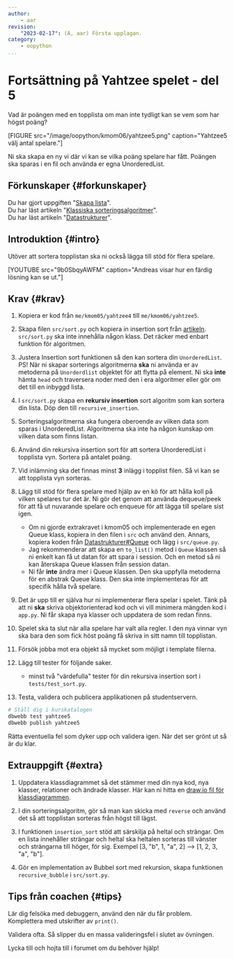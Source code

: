 ```yaml
---
author:
    - aar
revision:
    "2023-02-17": (A, aar) Första upplagan.
category:
    - oopython
...
```

Fortsättning på Yahtzee spelet - del 5
===================================

Vad är poängen med en topplista om man inte tydligt kan se vem som har högst poäng?
<!--more-->

[FIGURE src="/image/oopython/kmom06/yahtzee5.png" caption="Yahtzee5 välj antal spelare."]

Ni ska skapa en ny vi där vi kan se vilka poäng spelare har fått. Poängen ska sparas i en fil och använda er egna UnorderedList.



Förkunskaper {#forkunskaper}
-----------------------

Du har gjort uppgiften "[Skapa lista](uppgift/skapa-lista)".  
Du har läst artikeln "[Klassiska sorteringsalgoritmer](kunskap/sorteringsalgoritmer-v2)".  
Du har läst artikeln "[Datastrukturer](kunskap/datastrukturer)".  



Introduktion {#intro}
-----------------------

Utöver att sortera topplistan ska ni också lägga till stöd för flera spelare.

[YOUTUBE src="9b0SbqyAWFM" caption="Andreas visar hur en färdig lösning kan se ut."]

<!-- [FIGURE src="/image/oopython/kmom06/yahtzee5.png" caption="Yahtzee5."] -->



Krav {#krav}
-----------------------

1. Kopiera er kod från `me/kmom05/yahtzee4` till `me/kmom06/yahtzee5`.

1. Skapa filen `src/sort.py` och kopiera in insertion sort från [artikeln](kunskap/sorteringsalgoritmer-v2#insertion-sort).  
`src/sort.py` ska inte innehålla någon klass. Det räcker med enbart funktion för algoritmen.

1. Justera Insertion sort funktionen så den kan sortera din `UnorderedList`. PS! När ni skapar sorterings algoritmerna **ska** ni använda er av metoderna på `Unorderdlist` objektet för att flytta på element. Ni ska **inte** hämta `head` och traversera noder med den i era algoritmer eller gör om det till en inbyggd lista.

1. I `src/sort.py` skapa en **rekursiv insertion** sort algoritm som kan sortera din lista. Döp den till `recursive_insertion`.

1. Sorteringsalgoritmerna ska fungera oberoende av vilken data som sparas i UnorderedList. Algoritmerna ska inte ha någon kunskap om vilken data som finns listan.

1. Använd din rekursiva insertion sort för att sortera UnorderedList i topplista vyn. Sortera på antalet poäng.

1. Vid inlämning ska det finnas minst **3** inlägg i topplist filen. Så vi kan se att topplista vyn sorteras.

1. Lägg till stöd för flera spelare med hjälp av en kö för att hålla koll på vilken spelares tur det är. Ni gör det genom att använda dequeue/peek för att få ut nuvarande spelare och enqueue för att lägga till spelare sist igen.
    - Om ni gjorde extrakravet i kmom05 och implementerade en egen Queue klass, kopiera in den filen i `src` och använd den. Annars, kopiera koden från [Datastrukturer#Queue](kunskap/datastrukturer#queue) och lägg i `src/queue.py`.
    - Jag rekommenderar att skapa en `to_list()` metod i `Queue` klassen så ni enkelt kan få ut datan för att spara i session. Och en metod så ni kan återskapa Queue klassen från session datan.
    - Ni får **inte** ändra mer i Queue klassen. Den ska uppfylla metoderna för en abstrak Queue klass. Den ska inte implementeras för att specifik hålla två spelare.

1. Det är upp till er själva hur ni implementerar flera spelar i spelet. Tänk på att ni **ska** skriva objektorienterad kod och vi vill minimera mängden kod i `app.py`. Ni får skapa nya klasser och uppdatera de som redan finns.

1. Spelet ska ta slut när alla spelare har valt alla regler. I den nya vinnar vyn ska bara den som fick höst poäng få skriva in sitt namn till topplistan.

1. Försök jobba mot era objekt så mycket som möjligt i template filerna.

1. Lägg till tester för följande saker.
    - minst två "värdefulla" tester för din rekursiva insertion sort i `tests/test_sort.py`.

1.  Testa, validera och publicera applikationen på studentservern.



```bash
# Ställ dig i kurskatalogen
dbwebb test yahtzee5
dbwebb publish yahtzee5
```

Rätta eventuella fel som dyker upp och validera igen. När det ser grönt ut så är du klar.



Extrauppgift {#extra}
-----------------------

1. Uppdatera klassdiagrammet så det stämmer med din nya kod, nya klasser, relationer och ändrade klasser. Här kan ni hitta en [draw.io fil för klassdiagrammen](/kursmaterial/oopython/yahtzee.drawio).

1. I din sorteringsalgoritm, gör så man kan skicka med `reverse` och använd det så att topplistan sorteras från högst till lägst.

1. I funktionen `insertion_sort` stöd att särskilja på heltal och strängar. Om en lista innehåller strängar och heltal ska heltalen sorteras till vänster och strängarna till höger, för sig.
Exempel [3, "b", 1, "a", 2] –> [1, 2, 3, "a", "b"].

1. Gör en implementation av Bubbel sort med rekursion, skapa funktionen `recursive_bubble` i `src/sort.py`.



Tips från coachen {#tips}
-----------------------

Lär dig felsöka med debuggern, använd den när du får problem. Komplettera med utskrifter av `print()`.

Validera ofta. Så slipper du en massa valideringsfel i slutet av övningen.

Lycka till och hojta till i forumet om du behöver hjälp!
